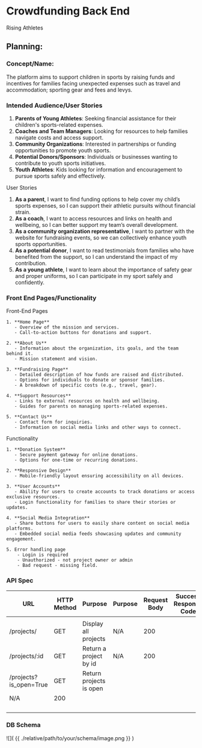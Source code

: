 # Crowdfunding Back End
Rising Athletes

## Planning:
### Concept/Name: 
The platform aims to support children in sports by raising funds and incentives for families facing unexpected expenses such as travel and accommodation; sporting gear and fees and levys.

### Intended Audience/User Stories

1. **Parents of Young Athletes**: Seeking financial assistance for their children's sports-related expenses.
2. **Coaches and Team Managers**: Looking for resources to help families navigate costs and access support.
3. **Community Organizations**: Interested in partnerships or funding opportunities to promote youth sports.
4. **Potential Donors/Sponsors**: Individuals or businesses wanting to contribute to youth sports initiatives.
5. **Youth Athletes**: Kids looking for information and encouragement to pursue sports safely and effectively.

User Stories
1. **As a parent**, I want to find funding options to help cover my child’s sports expenses, so I can support their athletic pursuits without financial strain.
2. **As a coach**, I want to access resources and links on health and wellbeing, so I can better support my team’s overall development.
3. **As a community organization representative**, I want to partner with the website for fundraising events, so we can collectively enhance youth sports opportunities.
4. **As a potential donor**, I want to read testimonials from families who have benefited from the support, so I can understand the impact of my contribution.
5. **As a young athlete**, I want to learn about the importance of safety gear and proper uniforms, so I can participate in my sport safely and confidently.

### Front End Pages/Functionality

Front-End Pages

    1. **Home Page**
       - Overview of the mission and services.
       - Call-to-action buttons for donations and support.
    
    2. **About Us**
       - Information about the organization, its goals, and the team behind it.
       - Mission statement and vision.
    
    3. **Fundraising Page**
       - Detailed description of how funds are raised and distributed.
       - Options for individuals to donate or sponsor families.
       - A breakdown of specific costs (e.g., travel, gear).
    
    4. **Support Resources**
       - Links to external resources on health and wellbeing.
       - Guides for parents on managing sports-related expenses.
        
    5. **Contact Us**
       - Contact form for inquiries.
       - Information on social media links and other ways to connect.

Functionality

    1. **Donation System**
       - Secure payment gateway for online donations.
       - Options for one-time or recurring donations.  
        
    2. **Responsive Design**
       - Mobile-friendly layout ensuring accessibility on all devices.
    
    3. **User Accounts**
       - Ability for users to create accounts to track donations or access exclusive resources.
       - Login functionality for families to share their stories or updates.
    
    4. **Social Media Integration**
       - Share buttons for users to easily share content on social media platforms.
       - Embedded social media feeds showcasing updates and community engagement.

    5. Error handling page
        - Login is required
        - Unauthorized - not project owner or admin
        - Bad request - missing field.
    
    



### API Spec

| URL             | HTTP Method | Purpose | Purpose | Request Body | Success Response Code | Authentication/Authorisation |
| ---             | ----------- | ------- | ------- | ------------ | --------------------- | ---------------------------- |
|     |              |         |        |              |                       |                              |
|   /projects/  |GET      | Display all projects |  N/A         |        200       |                       |                              |
| /projects/:id |GET      |  Return a project by id  |      N/A   |     200         |
|/projects?is_open=True             |            GET                  |Return projects is open
|  N/A   |       200      |         |         |              |                       |                              |
|     |             |         |         |              |                       |                              |
|     |             |         |         |              |                       |                              |
|     |             |         |         |              |                       |                              |
|     |             |         |         |              |                       |                              |




### DB Schema
![]( {{ ./relative/path/to/your/schema/image.png }} )
